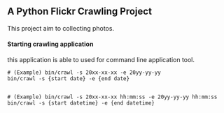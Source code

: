 ## A Python Flickr Crawling Project

This project aim to collecting photos.

#### Starting crawling application

this application is able to used for command line application tool.

```
# (Example) bin/crawl -s 20xx-xx-xx -e 20yy-yy-yy
bin/crawl -s {start date} -e {end date}


# (Example) bin/crawl -s 20xx-xx-xx hh:mm:ss -e 20yy-yy-yy hh:mm:ss
bin/crawl -s {start datetime} -e {end datetime}
```

